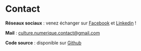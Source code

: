 # Contact

**Réseaux sociaux** : venez échanger sur [Facebook](https://www.facebook.com/Culture.Numerique.Officiel) et [Linkedin](https://www.linkedin.com/company/culture-numérique-official/) !

**Mail** : culture.numerique.contact@gmail.com  

**Code source** : disponible sur [Github](https://github.com/AbcSxyZ/Culture-Numerique)
